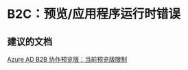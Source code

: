 <properties
    pageTitle="b2c: preview/application run-time errors"
    description="B2C：预览/应用程序运行时错误"
    service="microsoft.activedirectory"
    resource="activedirectory"
    authors="aashu"
    displayOrder=""
    selfHelpType="generic"
    supportTopicIds="32422334"
    resourceTags=""
    productPesIds="14785"
    cloudEnvironments="public"
/>


# B2C：预览/应用程序运行时错误


## **建议的文档**
[Azure AD B2B 协作预览版：当前预览版限制](https://azure.microsoft.com/documentation/articles/active-directory-b2b-current-preview-limitations/)



<!--HONumber=Jul16_HO4-->


